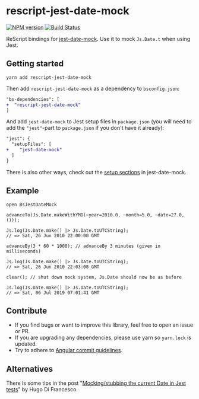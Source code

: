 # rescript-jest-date-mock

[![NPM version](http://img.shields.io/npm/v/rescript-jest-date-mock.svg)](https://www.npmjs.org/package/rescript-jest-date-mock)
[![Build Status](https://travis-ci.com/mikaello/rescript-jest-date-mock.svg?branch=master)](https://travis-ci.com/mikaello/rescript-jest-date-mock)

ReScript bindings for [jest-date-mock](https://github.com/hustcc/jest-date-mock). Use it to mock `Js.Date.t` when using Jest.

## Getting started

```
yarn add rescript-jest-date-mock
```

Then add `rescript-jest-date-mock` as a dependency to `bsconfig.json`:

```diff
"bs-dependencies": [
+  "rescript-jest-date-mock"
]
```

And add `jest-date-mock` to Jest setup files in `package.json` (you will need to add the `"jest"`-part to `package.json` if you don't have it already):

```diff
"jest": {
  "setupFiles": [
+    "jest-date-mock"
  ]
}
```

There is also other ways, check out the [setup sections](https://github.com/hustcc/jest-date-mock#setup) in jest-date-mock.

## Example

```reason
open BsJestDateMock

advanceTo(Js.Date.makeWithYMD(~year=2010.0, ~month=5.0, ~date=27.0, ()));

Js.log(Js.Date.make() |> Js.Date.toUTCString);
// => Sat, 26 Jun 2010 22:00:00 GMT

advanceBy(3 * 60 * 1000); // advanceBy 3 minutes (given in milliseconds)

Js.log(Js.Date.make() |> Js.Date.toUTCString);
// => Sat, 26 Jun 2010 22:03:00 GMT

clear(); // shut down mock system, Js.Date should now be as before

Js.log(Js.Date.make() |> Js.Date.toUTCString);
// => Sat, 06 Jul 2019 07:01:41 GMT
```

## Contribute

- If you find bugs or want to improve this library, feel free to open an issue or PR.
- If you are upgrading any dependencies, please use yarn so `yarn.lock` is updated.
- Try to adhere to [Angular commit guidelines](https://github.com/angular/angular.js/blob/master/DEVELOPERS.md#-git-commit-guideline).

## Alternatives

There is some tips in the post "[Mocking/stubbing the current Date in Jest tests](https://codewithhugo.com/mocking-the-current-date-in-jest-tests/)" by Hugo Di Francesco.
